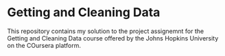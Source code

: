# Getting and Cleaning Data
This repository contains my solution to the project assignemnt for the Getting and Cleaning Data course offered by the Johns Hopkins University on the COursera platform. 

